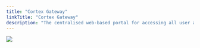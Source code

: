 ```yaml
---
title: "Cortex Gateway"
linkTitle: "Cortex Gateway"
description: "The centralised web-based portal for accessing all user applications and tooling in the Cortex Innovation platform."
---
```


<img src="/images/work-in-progress.jpg">
